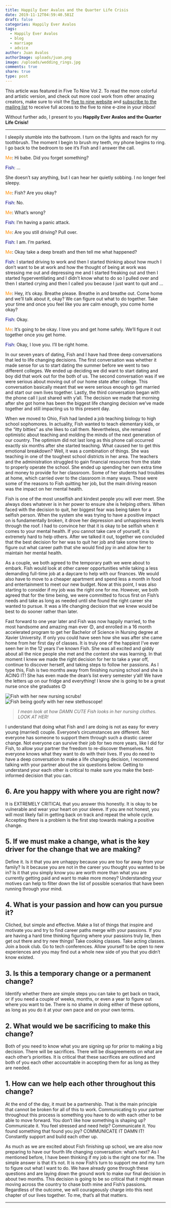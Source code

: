 ```yaml
---
title: Happily Ever Avalos and the Quarter Life Crisis
date: 2019-11-12T04:59:40.581Z
draft: false
categories: Happily Ever Avalos
tags:
  - Happily Ever Avalos
  - blog
  - marriage
  - advice
author: Juan Avalos
authorImage: uploads/juan.png
image: /uploads/wedding_rings.jpg
comments: true
share: true
type: post
---
```

This article was featured in Five To Nine Vol 2. To read the more colorful and artistic version, and check out more cool work from other amazing creators, make sure to visit the [five to nine website](https://fivetoninemag.com/) and [subscribe to the mailing list](https://fivetoninemag.us19.list-manage.com/subscribe?u=4022678040daebd86db5f0506&id=8ac3133fe6) to receive full access to the five to nine e-zine in your inbox!

Without further ado, I present to you **Happily Ever Avalos and the Quarter Life Crisis!**

- - -

I sleepily stumble into the bathroom. I turn on the lights and reach for my toothbrush. The moment I begin to brush my teeth, my phone begins to ring. I go back to the bedroom to see it’s Fish and I answer the call.

<span style="color:darkorange">Me</span>: Hi babe. Did you forget something?

<span style="color:darkblue">Fish</span>: …

She doesn’t say anything, but I can hear her quietly sobbing. I no longer feel sleepy.

<span style="color:darkorange">Me</span>: Fish? Are you okay?

<span style="color:darkblue">Fish</span>: No.

<span style="color:darkorange">Me</span>: What’s wrong?

<span style="color:darkblue">Fish</span>: I’m having a panic attack.

<span style="color:darkorange">Me</span>: Are you still driving? Pull over.

<span style="color:darkblue">Fish</span>: I am. I’m parked.

<span style="color:darkorange">Me</span>: Okay take a deep breath and then tell me what happened?

<span style="color:darkblue">Fish</span>: I started driving to work and then I started thinking about how much I don’t want to be at work and how the thought of being at work was stressing me out and depressing me and I started freaking out and then I started hyperventilating and I didn’t know what to do so I pulled over and then I started crying and then I called you because I just want to quit and …

<span style="color:darkorange">Me</span>: Hey, it’s okay. Breathe please. Breathe in and breathe out. Come home and we’ll talk about it, okay? We can figure out what to do together. Take your time and once you feel like you are calm enough, you come home okay?

<span style="color:darkblue">Fish</span>: Okay.

<span style="color:darkorange">Me</span>: It’s going to be okay. I love you and get home safely. We’ll figure it out together once you get home.

<span style="color:darkblue">Fish</span>: Okay, I love you. I’ll be right home.

In our seven years of dating, Fish and I have had three deep conversations that led to life changing decisions. The first conversation was whether it made sense for us to start dating the summer before we went to two different colleges. We ended up deciding we did want to start dating and boy did that work out for the both of us. The second conversation was if we were serious about moving out of our home state after college. This conversation basically meant that we were serious enough to get married and start our own lives together. Lastly, the third conversation began with the phone call I just shared with y’all. The decision we made that morning after she got home has been the biggest life changing decision we’ve made together and still impacting us to this present day.

When we moved to Ohio, Fish had landed a job teaching biology to high school sophomores. In actuality, Fish wanted to teach elementary kids, or the “itty bitties” as she likes to call them. Nevertheless, she remained optimistic about teaching and molding the minds of the next generation of our country. The optimism did not last long as this phone call occurred exactly six months after she started teaching. What caused her to get this emotional breakdown? Well, it was a combination of things. She was teaching in one of the toughest school districts in her area. The teachers and the administration struggled to gain financial resources from the state to properly operate the school. She ended up spending her own extra time and money to provide for her classroom. Some of her students had troubles at home, which carried over to the classroom in many ways. These were some of the reasons to Fish quitting her job, but the main driving reason was the impact on her mental health.

Fish is one of the most unselfish and kindest people you will ever meet. She always does whatever is in her power to ensure she is helping others. When faced with the decision to quit, her biggest fear was being taken for a selfish person. When the system she was trying to have a positive impact on is fundamentally broken, it drove her depression and unhappiness levels through the roof. I had to convince her that it is okay to be selfish when it comes to your mental health. If you cannot take care of yourself, it is extremely hard to help others. After we talked it out, together we concluded that the best decision for her was to quit her job and take some time to figure out what career path that she would find joy in and allow her to maintain her mental health.

As a couple, we both agreed to the temporary path we were about to embark. Fish would look at other career opportunities while taking a less demanding full-time job at a daycare to help with our finances. We would also have to move to a cheaper apartment and spend less a month in food and entertainment to meet our new budget. Now at this point, I was also starting to consider if my job was the right one for me. However, we both agreed that for the time being, we were committed to focus first on Fish’s needs and take as long as needed until she found the right career she wanted to pursue. It was a life changing decision that we knew would be best to do sooner rather than later.

Fast forward to one year later and Fish was now happily married, to the most handsome and amazing man ever 😊, and enrolled in a 16 month accelerated program to get her Bachelor of Science in Nursing degree at Xavier University. If only you could have seen how she was after she came home from her first day of classes. It is truly one of the happiest I’ve ever seen her in the 12 years I’ve known Fish. She was all excited and giddy about all the nice people she met and the content she was learning. In that moment I knew we made the right decision for her to take a year off, continue to discover herself, and taking steps to follow her passions. As I type this, Fish is two months away from finishing nursing school and she is ACING IT! She has even made the dean’s list every semester y’all! We have the letters up on our fridge and everything! I know she is going to be a great nurse once she graduates 😊

![Fish with her new nursing scrubs!](/uploads/fish_nurse.jpg "Fish with her new nursing scrubs!")
![Fish being goofy with her new stethoscope!](/uploads/fish_nurse_goofy.jpg "Fish being goofy with her new stethoscope!")

> _I mean look at how DAMN CUTE Fish looks in her nursing clothes. LOOK AT HER!_

I understand that doing what Fish and I are doing is not as easy for every young (married) couple. Everyone’s circumstances are different. Not everyone has someone to support them through such a drastic career change. Not everyone can survive their job for two more years, like I did for Fish, to allow your partner the freedom to re-discover themselves. Not everyone knows what they want to do with their lives. If you do need to have a deep conversation to make a life changing decision, I recommend talking with your partner about the six questions below. Getting to understand your each other is critical to make sure you make the best-informed decision that you can.

## 6.  Are you happy with where you are right now?

It is EXTREMELY CRITICAL that you answer this honestly. It is okay to be vulnerable and wear your heart on your sleeve. If you are not honest, you will most likely fail in getting back on track and repeat the whole cycle. Accepting there is a problem is the first step towards making a positive change.

## 5. If we must make a change, what is the key driver for the change that we are making?

Define it. Is it that you are unhappy because you are too far away from your family? Is it because you are not in the career you thought you wanted to be in? Is it that you simply know you are worth more than what you are currently getting paid and want to make more money? Understanding your motives can help to filter down the list of possible scenarios that have been running through your mind.

## 4. What is your passion and how can you pursue it?

Cliched, but simple and effective. Make a list of things that inspire and motivate you and try to find career paths merge with your passions. If you are having a hard time thinking figuring where your passions truly lie, then get out there and try new things! Take cooking classes. Take acting classes. Join a book club. Go to tech conferences. Allow yourself to be open to new experiences and you may find out a whole new side of you that you didn’t know existed.

## 3. Is this a temporary change or a permanent change?

Identify whether there are simple steps you can take to get back on track, or if you need a couple of weeks, months, or even a year to figure out where you want to be. There is no shame in doing either of these options, as long as you do it at your own pace and on your own terms.

## 2. What would we be sacrificing to make this change?

Both of you need to know what you are signing up for prior to making a big decision. There will be sacrifices. There will be disagreements on what are each other’s priorities. It is critical that these sacrifices are outlined and both of you each other accountable in accepting them for as long as they are needed. 

## 1. How can we help each other throughout this change?

At the end of the day, it must be a partnership. That is the main principle that cannot be broken for all of this to work. Communicating to your partner throughout this process is something you have to do with each other to be able to move forward. You don’t like how something is shaping up? Communicate it. You feel stressed and need help? Communicate it. You found something that found you joy? COMMUNICATE IT DAMN IT! Constantly support and build each other up.

As much as we are excited about Fish finishing up school, we are also now preparing to have our fourth life changing conversation: what’s next? As I mentioned before, I have been thinking if my job is the right one for me. The simple answer is that it’s not. It is now Fish’s turn to support me and my turn to figure out what I want to do. We have already gone through these questions and are laying down the ground work to make our final decision in about two months. This decision is going to be so critical that it might mean moving across the country to chase both mine and Fish’s passions. Regardless of the outcome, we will courageously charge into this next chapter of our lives together. To me, that’s all that matters.

- - -
